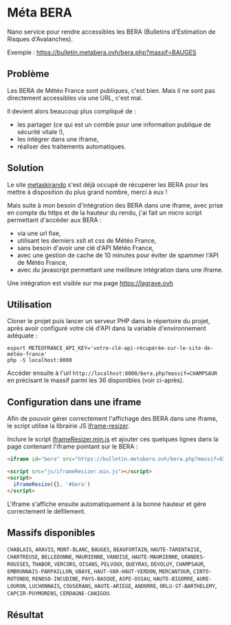 # Méta BERA

Nano service pour rendre accessibles les BERA (Bulletins d'Estimation de Risques d'Avalanches).

Exemple : https://bulletin.metabera.ovh/bera.php?massif=BAUGES

## Problème

Les BERA de Météo France sont publiques, c'est bien. Mais il ne sont pas directement accessibles via une URL, c'est mal.

Il devient alors beaucoup plus compliqué de :
- les partager (ce qui est un comble pour une information publique de sécurité vitale !),
- les intégrer dans une iframe,
- réaliser des traitements automatiques.

## Solution

Le site [metaskirando](https://metaskirando.ovh/Nivo.php) s'est déjà occupé de récupérer les BERA pour les mettre à disposition du plus grand nombre, merci à eux !

Mais suite à mon besoin d'intégration des BERA dans une iframe, avec prise en compte du https et de la hauteur du rendu, j'ai fait un micro script permettant d'accéder aux BERA :
- via une url fixe,
- utilisant les derniers xslt et css de Météo France,
- sans besoin d'avoir une clé d'API Météo France,
- avec une gestion de cache de 10 minutes pour éviter de spammer l'API de Météo France,
- avec du javascript permettant une meilleure intégration dans une iframe.

Une intégration est visible sur ma page https://lagrave.ovh

## Utilisation

Cloner le projet puis lancer un serveur PHP dans le répertoire du projet, après avoir configuré votre clé d'API dans la variable d'environnement adéquate :

```
export METEOFRANCE_API_KEY='votre-clé-api-récupérée-sur-le-site-de-météo-france'
php -S localhost:8000
```

Accéder ensuite à l'url `http://localhost:8000/bera.php?massif=CHAMPSAUR` en précisant le massif parmi les 36 disponibles (voir ci-après).

## Configuration dans une iframe

Afin de pouvoir gérer correctement l'affichage des BERA dans une iframe, le script utilise la librairie JS [iframe-resizer](https://github.com/davidjbradshaw/iframe-resizer).

Inclure le script [iframeResizer.min.js](https://raw.githubusercontent.com/davidjbradshaw/iframe-resizer/master/js/iframeResizer.min.js) et ajouter ces quelques lignes dans la page contenant l'iframe pointant sur le BERA :

```html
<iframe id="bera" src="https://bulletin.metabera.ovh/bera.php?massif=OISANS"></iframe>

<script src="js/iframeResizer.min.js"></script>
<script>
  iFrameResize({}, '#bera')
</script>
```

L'iframe s'affiche ensuite automatiquement à la bonne hauteur et gère correctement le défilement.

## Massifs disponibles

`CHABLAIS`, `ARAVIS`, `MONT-BLANC`, `BAUGES`, `BEAUFORTAIN`, `HAUTE-TARENTAISE`, `CHARTREUSE`, `BELLEDONNE`, `MAURIENNE`, `VANOISE`, `HAUTE-MAURIENNE`, `GRANDES-ROUSSES`, `THABOR`, `VERCORS`, `OISANS`, `PELVOUX`, `QUEYRAS`, `DEVOLUY`, `CHAMPSAUR`, `EMBRUNNAIS-PARPAILLON`, `UBAYE`, `HAUT-VAR-HAUT-VERDON`, `MERCANTOUR`, `CINTO-ROTONDO`, `RENOSO-INCUDINE`, `PAYS-BASQUE`, `ASPE-OSSAU`, `HAUTE-BIGORRE`, `AURE-LOURON`, `LUCHONNAIS`, `COUSERANS`, `HAUTE-ARIEGE`, `ANDORRE`, `ORLU-ST-BARTHELEMY`, `CAPCIR-PUYMORENS`, `CERDAGNE-CANIGOU`.

## Résultat

